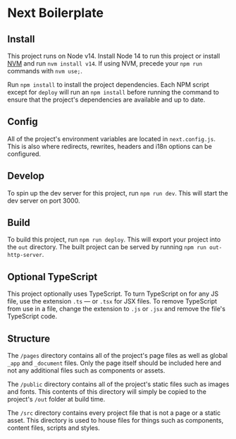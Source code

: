 # Next Boilerplate

## Install

This project runs on Node v14. Install Node 14 to run this project or install <a href="https://github.com/nvm-sh/nvm#install--update-script" target="_blank" rel="noopener noreferrer">NVM</a> and run `nvm install v14`. If using NVM, precede your `npm run` commands with `nvm use;`.

Run `npm install` to install the project dependencies. Each NPM script except for `deploy` will run an `npm install` before running the command to ensure that the project's dependencies are available and up to date.

## Config

All of the project's environment variables are located in `next.config.js`. This is also where redirects, rewrites, headers and i18n options can be configured.

## Develop

To spin up the dev server for this project, run `npm run dev`. This will start the dev server on port 3000.

## Build

To build this project, run `npm run deploy`. This will export your project into the `out` directory. The built project can be served by running `npm run out-http-server`.

## Optional TypeScript

This project optionally uses TypeScript. To turn TypeScript on for any JS file, use the extension `.ts` — or `.tsx` for JSX files. To remove TypeScript from use in a file, change the extension to `.js` or `.jsx` and remove the file's TypeScript code.

## Structure

The `/pages` directory contains all of the project's page files as well as global `_app` and `_document` files. Only the page itself should be included here and not any additional files such as components or assets.

The `/public` directory contains all of the project's static files such as images and fonts. This contents of this directory will simply be copied to the project's `/out` folder at build time.

The `/src` directory contains every project file that is not a page or a static asset. This directory is used to house files for things such as components, content files, scripts and styles.
